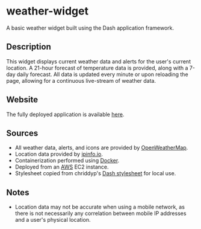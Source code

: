 # weather-widget
A basic weather widget built using the Dash application framework.

## Description
This widget displays current weather data and alerts for the user's current location. A 21-hour forecast of temperature data is provided, along with a 7-day daily forecast. All data is updated every minute or upon reloading the page, allowing for a continuous live-stream of weather data.

## Website
The fully deployed application is available [here](http://18.222.202.114/).

## Sources
- All weather data, alerts, and icons are provided by [OpenWeatherMap](https://openweathermap.org/).
- Location data provided by [ipinfo.io](https://ipinfo.io/).
- Containerization performed using [Docker](https://www.docker.com/).
- Deployed from an [AWS](https://aws.amazon.com/) EC2 instance.
- Stylesheet copied from chriddyp's [Dash stylesheet](https://codepen.io/chriddyp/pen/bWLwgP.css) for local use.

## Notes
- Location data may not be accurate when using a mobile network, as there is not necessarily any correlation between mobile IP addresses and a user's physical location.